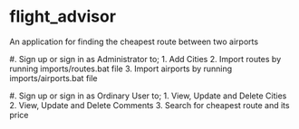 # flight_advisor
An application for finding the cheapest route between two airports


#. Sign up or sign in as Administrator to;
    1. Add Cities
    2. Import routes by running imports/routes.bat file
    3. Import airports by running imports/airports.bat file

#. Sign up or sign in as Ordinary User to;
    1. View, Update and Delete Cities 
    2. View, Update and Delete Comments
    3. Search for cheapest route and its price
